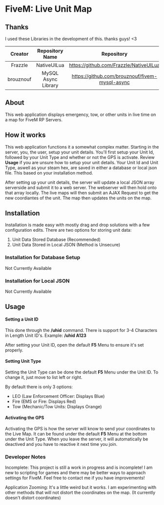 # FiveM: Live Unit Map


## Thanks
I used these Libraries in the development of this. thanks guys! <3

| Creator   | Repository Name     | Repository                             |
|:---------:|:-------------------:|:--------------------------------------:|
| Frazzle   | NativeUILua         | https://github.com/FrazzIe/NativeUILua         |
| brouznouf | MySQL Async Library | https://github.com/brouznouf/fivem-mysql-async |


## About
This web application displays emergency, tow, or other units in live time on a map for FiveM RP Servers.


## How it works
This web application functions it a somewhat complex matter. Starting in the server, you, the user, setup your unit details. You'll first setup your Unit Id, followed by your Unit Type and whether or not the GPS is activate. Review **Usage** if you are unsure how to setup your unit details. Your Unit Id and Unit Type, aswell as your steam hex, are saved in either a database or local json file. This based on your installation method.

After setting up your unit details, the server will update a local JSON array serverside and submit it to a web server. The webserver will then hold onto that array locally. The live maps will then submit an AJAX Request to get the new coordiantes of the unit. The map then updates the units on the map.


## Installation
Installation is made easy with mostly drag and drop solutions with a few configuration edits. There are two options for storing unit data:
1. Unit Data Stored Database (Recommended)
2. Unit Data Stored in Local JSON (Method is Unsecure)

### Installation for Database Setup
Not Currently Available

### Installation for Local JSON 
Not Currently Available


## Usage
#### Setting a Unit ID
This done through the **/uhid** command. There is support for 3-4 Characters in Length Unit ID's.
Example: **/uhid A123**
 
After setting your Unit ID, open the default **F5** Menu to ensure it's set properly.


#### Setting Unit Type
Setting the Unit Type can be done the default **F5** Menu under the Unit ID. To change it, just move to list left or right. 

By default there is only 3 options:
- LEO (Law Enforcement Officer: Displays Blue)
- Fire (EMS or Fire: Displays Red)
- Tow (Mechanic/Tow Units: Displays Orange)


#### Activating the GPS
Activating the GPS is how the server will know to send your coordinates to the Live Map. It can be found under the default **F5** Menu at the bottom under the Unit Type. When you leave the server, it will automatically be deactived and you have to reactive it next time you join.


### Developer Notes
Incomplete: This project is still a work in progress and is incomplete! I am new to scripting for games and there may be better ways to approach settings for FiveM. Feel free to contact me if you have improvements!

Application Zooming: It's a little weird but it works. I am experimenting with other methods that will not distort the coordinates on the map. (It currently doesn't distort coordinates)
